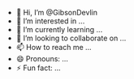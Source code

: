 - 👋 Hi, I’m @GibsonDevlin
- 👀 I’m interested in ...
- 🌱 I’m currently learning ...
- 💞️ I’m looking to collaborate on ...
- 📫 How to reach me ...
- 😄 Pronouns: ...
- ⚡ Fun fact: ...

<!---
GibsonDevlin/GibsonDevlin is a ✨ special ✨ repository because its `README.md` (this file) appears on your GitHub profile.
You can click the Preview link to take a look at your changes.
--->
